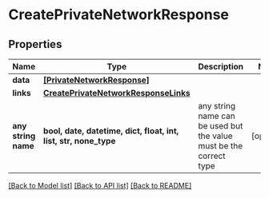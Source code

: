 # CreatePrivateNetworkResponse


## Properties
Name | Type | Description | Notes
------------ | ------------- | ------------- | -------------
**data** | [**[PrivateNetworkResponse]**](PrivateNetworkResponse.md) |  | 
**links** | [**CreatePrivateNetworkResponseLinks**](CreatePrivateNetworkResponseLinks.md) |  | 
**any string name** | **bool, date, datetime, dict, float, int, list, str, none_type** | any string name can be used but the value must be the correct type | [optional]

[[Back to Model list]](../README.md#documentation-for-models) [[Back to API list]](../README.md#documentation-for-api-endpoints) [[Back to README]](../README.md)


